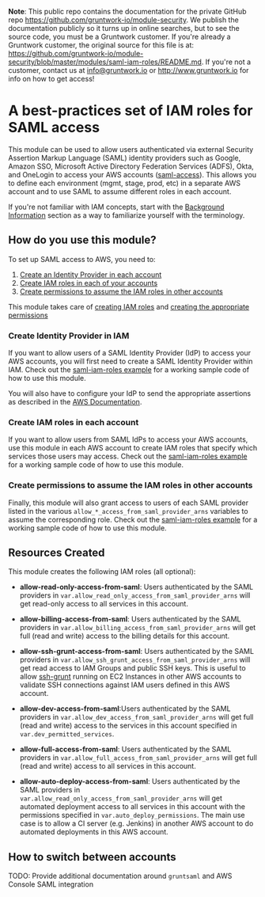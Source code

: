 **Note**: This public repo contains the documentation for the private GitHub repo <https://github.com/gruntwork-io/module-security>.
We publish the documentation publicly so it turns up in online searches, but to see the source code, you must be a Gruntwork customer.
If you're already a Gruntwork customer, the original source for this file is at: <https://github.com/gruntwork-io/module-security/blob/master/modules/saml-iam-roles/README.md>.
If you're not a customer, contact us at <info@gruntwork.io> or <http://www.gruntwork.io> for info on how to get access!

# A best-practices set of IAM roles for SAML access

This module can be used to allow users authenticated via external Security Assertion Markup Language (SAML) identity 
providers such as Google, Amazon SSO, Microsoft Active Directory Federation Services (ADFS), Okta, and OneLogin to access 
your AWS accounts ([saml-access](https://docs.aws.amazon.com/IAM/latest/UserGuide/id_roles_providers_enable-console-saml.html)). 
This allows you to define each environment (mgmt, stage, prod, etc) in a separate AWS account and to use SAML to assume
different roles in each account.

If you're not familiar with IAM concepts, start with the [Background Information](#background-information) section as a 
way to familiarize yourself with the terminology.

## How do you use this module?

To set up SAML access to AWS, you need to:

1. [Create an Identity Provider in each account](#create-identity-provider)
1. [Create IAM roles in each of your accounts](#create-iam-roles)
1. [Create permissions to assume the IAM roles in other accounts](#create-permissions-to-assume-the-iam-roles-in-other-accounts)

This module takes care of [creating IAM roles](#create-iam-roles) and [creating the appropriate permissions](#create-permissions-to-assume-the-iam-roles-in-other-accounts) 

### Create Identity Provider in IAM

If you want to allow users of a SAML Identity Provider (IdP) to access your AWS accounts, you will first need to create
a SAML Identity Provider within IAM. Check out the [saml-iam-roles 
example](/examples/saml-iam-roles) for a working sample code of how to use this module.

You will also have to configure your IdP to send the appropriate assertions as described in the
[AWS Documentation](https://docs.aws.amazon.com/IAM/latest/UserGuide/id_roles_providers_create_saml_assertions.html).

### Create IAM roles in each account

If you want to allow users from SAML IdPs to access your AWS accounts, use this module in each AWS account to create IAM 
roles that specify which services those users may access. Check out the [saml-iam-roles 
example](/examples/saml-iam-roles) for a working sample code of how to use this module.


### Create permissions to assume the IAM roles in other accounts

Finally, this module will also grant access to users of each SAML provider listed in the various
`allow_*_access_from_saml_provider_arns` variables to assume the corresponding role. Check out the [saml-iam-roles 
example](/examples/saml-iam-roles) for a working sample code of how to use this module.

## Resources Created

This module creates the following IAM roles (all optional):

* **allow-read-only-access-from-saml**: Users authenticated by the SAML providers in
 `var.allow_read_only_access_from_saml_provider_arns` will get read-only access to all services in this account.

* **allow-billing-access-from-saml**: Users authenticated by the SAML providers in
  `var.allow_billing_access_from_saml_provider_arns` will get full (read and write) access to the billing details for 
  this account.

* **allow-ssh-grunt-access-from-saml**: Users authenticated by the SAML providers in
  `var.allow_ssh_grunt_access_from_saml_provider_arns` will get read access to IAM Groups and public SSH keys. This is
  useful to allow [ssh-grunt](/modules/ssh-grunt) running on EC2 Instances in other AWS accounts to validate SSH
  connections against IAM users defined in this AWS account.

* **allow-dev-access-from-saml**:Users authenticated by the SAML providers in
  `var.allow_dev_access_from_saml_provider_arns` will get full (read and write) access to the services in this account 
  specified in `var.dev_permitted_services`.

* **allow-full-access-from-saml**: Users authenticated by the SAML providers in
  `var.allow_full_access_from_saml_provider_arns` will get full (read and write) access to all services in this account.
  
* **allow-auto-deploy-access-from-saml**: Users authenticated by the SAML providers in
  `var.allow_read_only_access_from_saml_provider_arns` will get automated deployment access to all services in this 
  account with the permissions specified in `var.auto_deploy_permissions`. The main use case is to allow a CI server 
  (e.g. Jenkins) in another AWS account to do automated deployments in this AWS account.


## How to switch between accounts


TODO: Provide additional documentation around `gruntsaml` and AWS Console SAML integration